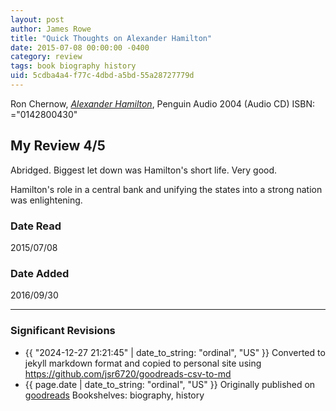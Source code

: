 ```yaml
---
layout: post
author: James Rowe
title: "Quick Thoughts on Alexander Hamilton"
date: 2015-07-08 00:00:00 -0400
category: review
tags: book biography history
uid: 5cdba4a4-f77c-4dbd-a5bd-55a28727779d
---
```


Ron Chernow, *[Alexander Hamilton](https://www.goodreads.com/book/show/944986)*,  Penguin Audio 2004 (Audio CD) ISBN: ="0142800430"

## My Review 4/5

Abridged. Biggest let down was Hamilton's short life. Very good.

Hamilton's role in a central bank and unifying the states into a strong nation was enlightening.

### Date Read
2015/07/08

### Date Added
2016/09/30

---

### Significant Revisions

- {{ "2024-12-27 21:21:45" | date_to_string: "ordinal", "US" }} Converted to jekyll markdown format and copied to personal site using <https://github.com/jsr6720/goodreads-csv-to-md>
- {{ page.date | date_to_string: "ordinal", "US" }} Originally published on [goodreads](https://www.goodreads.com) Bookshelves: biography, history
